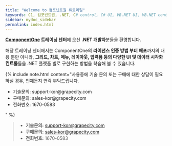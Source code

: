 ```yaml
---
title: "Welcome to 컴포넌트원 튜토리얼"
keywords: C1, 컴포넌트원, .NET, C# control, C# UI, VB.NET UI, VB.NET control
sidebar: mydoc_sidebar
permalink: index.html
---
```


**[ComponentOne](https://www.grapecity.co.kr/componentone-enterprise) 트레이닝 센터**에 오신 **.NET 개발자**분들을 환영합니다.

해당 트레이닝 센터에서는 ComponentOne의 **라이선스 인증 방법 부터 배포**까지의 내용 뿐만 아니라, **그리드, 차트, 메뉴, 레이아웃, 입력폼 등의 다양한 UI 및 데이터 시각화 컨트롤**들을 .NET 플랫폼 별로 구현하는 방법을 학습해 볼 수 있습니다.

{% include note.html content="사용중에 기술 문의 또는 구매에 대한 상담이 필요하실 경우, 언제든지 연락 부탁드립니다.<br/>

<ul>
 <li>기술문의: <a herf="support-kor@grapecity.com">support-kor@grapecity.com</a></li>
 <li>구매문의: <a herf="sales-kor@grapecity.com">sales-kor@grapecity.com</a></li>
 <li>전화번호: 1670-0583</li>
</ul>" %}

> - **기술문의:** [support-kor@grapecity.com](support-kor@grapecity.com)
> - **구매문의:** [sales-kor@grapecity.com](sales-kor@grapecity.com)
> - **전화번호:** 1670-0583
